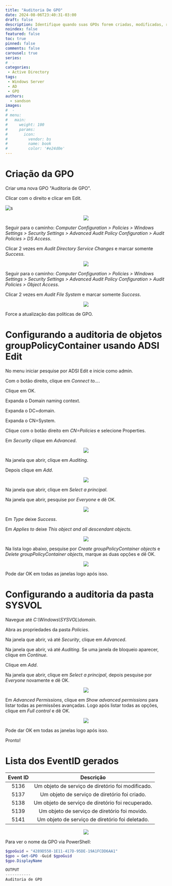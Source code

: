 ```yaml
---
title: "Auditoria De GPO"
date: 2024-08-06T23:40:31-03:00
draft: false
description: Identifique quando suas GPOs forem criadas, modificadas, restauradas, movidas ou deletadas.
noindex: false
featured: false
toc: true
pinned: false
comments: false
carousel: true
series:
#  - 
categories:
 - Active Directory
tags:
 - Windows Server
 - AD
 - GPO
authors:
  - sandson
images:
#  - 
# menu:
#   main:
#     weight: 100
#     params:
#       icon:
#         vendor: bs
#         name: book
#         color: '#e24d0e'
---
```


# Criação da GPO

Criar uma nova GPO "Auditoria de GPO".

Clicar com o direito e clicar em Edit.

![s](1.png)

<p align="center">
  <img src="1.png">
</p>

Seguir para o caminho: *Computer Configuration > Policies > Windows Settings > Security Settings > Advanced Audit Policy Configuration > Audit Policies > DS Access*.

Clicar 2 vezes em *Audit Directory Service Changes* e marcar somente *Success*.

<p align="center">
  <img src="2.png">
</p>

Seguir para o caminho: *Computer Configuration > Policies > Windows Settings > Security Settings > Advanced Audit Policy Configuration > Audit Policies > Object Access*.

Clicar 2 vezes em *Audit File System* e marcar somente *Success*.

<p align="center">
  <img src="3.png">
</p>

Force a atualização das políticas de GPO.


# Configurando a auditoria de objetos groupPolicyContainer usando ADSI Edit

No menu iniciar pesquise por ADSI Edit e inicie como admin.

Com o botão direito, clique em *Connect to...*.

Clique em OK.

Expanda o Domain naming context.

Expanda o DC=domain.

Expanda o CN=System.

Clique com o botão direito em *CN=Policies* e selecione Properties.

Em *Security* clique em *Advanced*.

<p align="center">
  <img src="4.png">
</p>

Na janela que abrir, clique em *Auditing*.

Depois clique em *Add*.

<p align="center">
  <img src="5.png">
</p>

Na janela que abrir, clique em *Select a principal*.

Na janela que abrir, pesquise por *Everyone* e dê OK.

<p align="center">
  <img src="6.png">
</p>

Em *Type* deixe *Success*.

Em *Applies to* deixe *This object and all descendant objects*.

<p align="center">
  <img src="7.png">
</p>

Na lista logo abaixo, pesquise por *Create groupPolicyContainer objects* e *Delete groupPolicyContainer objects*, marque as duas opções e dê OK.

<p align="center">
  <img src="8.png">
</p>

Pode dar OK em todas as janelas logo após isso.

# Configurando a auditoria da pasta SYSVOL


Navegue até *C:\\Windows\\SYSVOL\\domain*.

Abra as propriedades da pasta *Policies*.

Na janela que abrir, vá até *Security*, clique em *Advanced*.

Na janela que abrir, vá até *Auditing*. Se uma janela de bloqueio aparecer, clique em *Continue*.

Clique em *Add*.

Na janela que abrir, clique em *Select a principal*, depois pesquise por *Everyone* novamente e dê OK.

<p align="center">
  <img src="9.png">
</p>

Em *Advanced Permissions*, clique em *Show advanced permissions* para listar todas as permissões avançadas. Logo após listar todas as opções, clique em *Full control* e dê OK.

<p align="center">
  <img src="10.png">
</p>

Pode dar OK em todas as janelas logo após isso.

Pronto!

# Lista dos EventID gerados

| Event ID |                     Descrição                     |
|:--------:|:-------------------------------------------------:|
|   5136   | Um objeto de serviço de diretório foi modificado. |
|   5137   |   Um objeto de serviço de diretório foi criado.   |
|   5138   | Um objeto de serviço de diretório foi recuperado. |
|   5139   |   Um objeto de serviço de diretório foi movido.   |
|   5141   |  Um objeto de serviço de diretório foi deletado.  |

<p align="center">
  <img src="11.png">
</p>

Para ver o nome da GPO via PowerShell:
```powershell
$gpoGuid = "4289D558-1E11-417D-95DE-19A1FCDD6AA1"
$gpo = Get-GPO -Guid $gpoGuid
$gpo.DisplayName

OUTPUT
-----------
Auditoria de GPO
```
